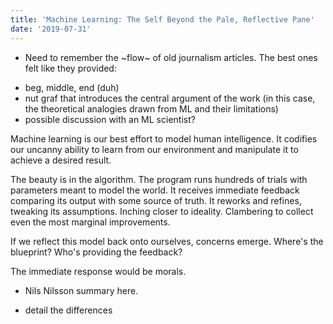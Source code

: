```yaml
---
title: 'Machine Learning: The Self Beyond the Pale, Reflective Pane'
date: '2019-07-31'
---
```


- Need to remember the ~flow~ of old journalism articles. The best ones felt like they provided:

* beg, middle, end (duh)
* nut graf that introduces the central argument of the work (in this case, the theoretical analogies drawn from ML and their limitations)
* possible discussion with an ML scientist?

Machine learning is our best effort to model human intelligence. It codifies our uncanny ability to learn from our environment and manipulate it to achieve a desired result.

The beauty is in the algorithm. The program runs hundreds of trials with parameters meant to model the world. It receives immediate feedback comparing its output with some source of truth. It reworks and refines, tweaking its assumptions. Inching closer to ideality. Clambering to collect even the most marginal improvements.

If we reflect this model back onto ourselves, concerns emerge. Where's the blueprint? Who's providing the feedback?

The immediate response would be morals.

- Nils Nilsson summary here.

- detail the differences
